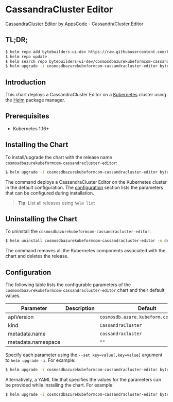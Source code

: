 # CassandraCluster Editor

[CassandraCluster Editor by AppsCode](https://byte.builders) - CassandraCluster Editor

## TL;DR;

```bash
$ helm repo add bytebuilders-ui-dev https://raw.githubusercontent.com/bytebuilders/ui-wizards/
$ helm repo update
$ helm search repo bytebuilders-ui-dev/cosmosdbazurekubeformcom-cassandracluster-editor --version=v0.4.17
$ helm upgrade -i cosmosdbazurekubeformcom-cassandracluster-editor bytebuilders-ui-dev/cosmosdbazurekubeformcom-cassandracluster-editor -n default --create-namespace --version=v0.4.17
```

## Introduction

This chart deploys a CassandraCluster Editor on a [Kubernetes](http://kubernetes.io) cluster using the [Helm](https://helm.sh) package manager.

## Prerequisites

- Kubernetes 1.16+

## Installing the Chart

To install/upgrade the chart with the release name `cosmosdbazurekubeformcom-cassandracluster-editor`:

```bash
$ helm upgrade -i cosmosdbazurekubeformcom-cassandracluster-editor bytebuilders-ui-dev/cosmosdbazurekubeformcom-cassandracluster-editor -n default --create-namespace --version=v0.4.17
```

The command deploys a CassandraCluster Editor on the Kubernetes cluster in the default configuration. The [configuration](#configuration) section lists the parameters that can be configured during installation.

> **Tip**: List all releases using `helm list`

## Uninstalling the Chart

To uninstall the `cosmosdbazurekubeformcom-cassandracluster-editor`:

```bash
$ helm uninstall cosmosdbazurekubeformcom-cassandracluster-editor -n default
```

The command removes all the Kubernetes components associated with the chart and deletes the release.

## Configuration

The following table lists the configurable parameters of the `cosmosdbazurekubeformcom-cassandracluster-editor` chart and their default values.

|     Parameter      | Description |                      Default                      |
|--------------------|-------------|---------------------------------------------------|
| apiVersion         |             | <code>cosmosdb.azure.kubeform.com/v1alpha1</code> |
| kind               |             | <code>CassandraCluster</code>                     |
| metadata.name      |             | <code>cassandracluster</code>                     |
| metadata.namespace |             | <code>""</code>                                   |


Specify each parameter using the `--set key=value[,key=value]` argument to `helm upgrade -i`. For example:

```bash
$ helm upgrade -i cosmosdbazurekubeformcom-cassandracluster-editor bytebuilders-ui-dev/cosmosdbazurekubeformcom-cassandracluster-editor -n default --create-namespace --version=v0.4.17 --set apiVersion=cosmosdb.azure.kubeform.com/v1alpha1
```

Alternatively, a YAML file that specifies the values for the parameters can be provided while
installing the chart. For example:

```bash
$ helm upgrade -i cosmosdbazurekubeformcom-cassandracluster-editor bytebuilders-ui-dev/cosmosdbazurekubeformcom-cassandracluster-editor -n default --create-namespace --version=v0.4.17 --values values.yaml
```
